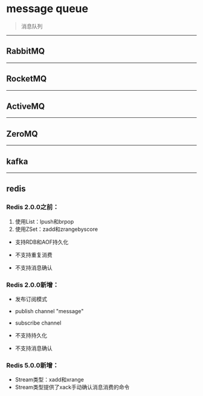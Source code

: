 # message queue
> 消息队列
---
## RabbitMQ


---
## RocketMQ



---
## ActiveMQ


---
## ZeroMQ

---
## kafka


---

## redis

### Redis 2.0.0之前：
1. 使用List：lpush和brpop
2. 使用ZSet：zadd和zrangebyscore

- 支持RDB和AOF持久化

- 不支持重复消费
- 不支持消息确认


### Redis 2.0.0新增：
- 发布订阅模式
- publish channel "message"
- subscribe channel

- 不支持持久化
- 不支持消息确认

### Redis 5.0.0新增：

- Stream类型：xadd和xrange
- Stream类型提供了xack手动确认消息消费的命令
